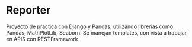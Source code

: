 # Reporter

Proyecto de practica con Django y Pandas, utilizando librerias como Pandas, MathPlotLib, Seaborn.
Se manejan templates, con vista a trabajar en APIS con RESTFramework
